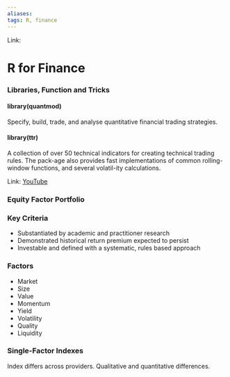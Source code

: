 ```yaml
---
aliases:
tags: R, finance
---
```

Link:

# R for Finance

### Libraries, Function and Tricks

#### library(quantmod)
Specify, build, trade, and analyse quantitative financial trading strategies.

#### library(ttr)
A collection of over 50 technical indicators for creating technical trading rules. The pack-age also provides fast implementations of common rolling-window functions, and several volatil-ity calculations.



Link: [YouTube](https://www.youtube.com/watch?v=IAz1M16Mtlg) 
### Equity Factor Portfolio

###  Key Criteria
* Substantiated by academic and practitioner research
* Demonstrated historical return premium expected to persist
* Investable and defined with a systematic, rules based approach

### Factors
* Market
* Size
* Value
* Momentum
* Yield
* Volatility
* Quality
* Liquidity

### Single-Factor Indexes
Index differs across providers. Qualitative and quantitative differences.


